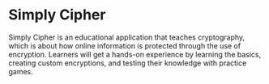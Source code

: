 # Simply Cipher

Simply Cipher is an educational application that teaches cryptography, which is about how online information is protected through the use of encryption. Learners will get a hands-on experience by learning the basics, creating custom encryptions, and testing their knowledge with practice games.

